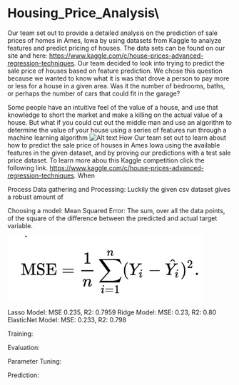 # Housing_Price_Analysis\
Our team set out to provide a detailed analysis on the prediction of sale prices of homes in Ames, Iowa by using datasets from Kaggle to analyze features and predict pricing of houses. The data sets can be found on our site and here: https://www.kaggle.com/c/house-prices-advanced-regression-techniques.
Our team decided to look into trying to predict the sale price of houses based on feature prediction. We chose this question because we wanted to know what it is was that drove a person to pay more or less for a house in a given area. Was it the number of bedrooms, baths, or perhaps the number of cars that could fit in the garage?



Some people have an intuitive feel of the value of a house, and use that knowledge to short the market and make a killing on the actual value of a house. But what if you could cut out the middle man and use an algorithm to determine the value of your house using a series of features run through a machine learning algorithm 
![Alt text](https://a1.r9cdn.net/rimg/himg/ef/91/94/sembo-US-H254064-294144a_hb_a_003.jpg_resizeMode=FitInside_formatSettings=jpeg(quality-90)-663391.jpg?width=500&height=350&crop=true&caller=HotelDetailsPhoto "Iowa House")
How
Our team set out to learn about how to predict the sale price of houses in Ames Iowa using the available features in the given dataset, and by proving our predictions with a test sale price dataset. To learn more abou this Kaggle competition click the following link. https://www.kaggle.com/c/house-prices-advanced-regression-techniques. 
When

Process
Data gathering and Processing:
Luckily the given csv dataset gives a robust amount of 

Choosing a model:
Mean Squared Error: The sum, over all the data points, of the square of the difference between the predicted and actual target variable.

![Alt text](https://raw.githubusercontent.com/DLaury/Housing_Price_Analysis/master/Iowa%20Images/MSE.png "MSE")


Lasso Model: MSE 0.235, R2: 0.7959
Ridge Model: MSE: 0.23, R2: 0.80
ElasticNet Model: MSE: 0.233, R2: 0.798


Training:

Evaluation:

Parameter Tuning:

Prediction:
